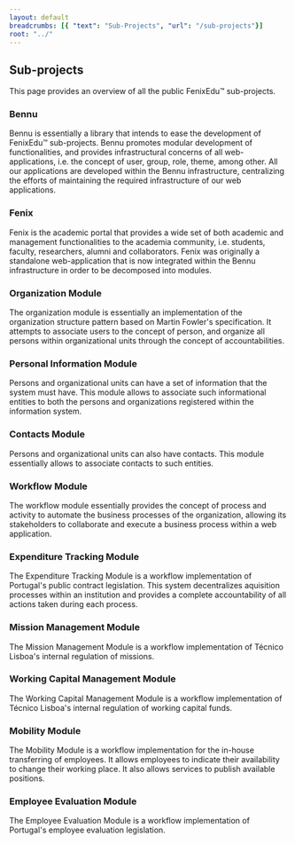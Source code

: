 ```yaml
---
layout: default
breadcrumbs: [{ "text": "Sub-Projects", "url": "/sub-projects"}]
root: "../"
---
```


## Sub-projects

This page provides an overview of all the public FenixEdu™ sub-projects. 


### Bennu

Bennu is essentially a library that intends to ease the development of FenixEdu™ sub-projects. Bennu promotes modular development of functionalities, and provides infrastructural concerns of all web-applications, i.e. the concept of user, group, role, theme, among other.
All our applications are developed within the Bennu infrastructure, centralizing the efforts of maintaining the required infrastructure of our web applications.

### Fenix

Fenix is the academic portal that provides a wide set of both academic and management functionalities to the academia community, i.e. students, faculty, researchers, alumni and collaborators. Fenix was originally a standalone web-application that is now integrated within the Bennu infrastructure in order to be decomposed into modules. 


### Organization Module

The organization module is essentially an implementation of the organization structure pattern based on Martin Fowler's specification. It attempts to associate users to the concept of person, and organize all persons within organizational units through the concept of accountabilities.

### Personal Information Module

Persons and organizational units can have a set of information that the system must have. This module allows to associate such informational entities to both the persons and organizations registered within the information system.

### Contacts Module

Persons and organizational units can also have contacts. This module essentially allows to associate contacts to such entities.

### Workflow Module

The workflow module essentially provides the concept of process and activity to automate the business processes of the organization, allowing its stakeholders to collaborate and execute a business process within a web application.

### Expenditure Tracking Module

The Expenditure Tracking Module is a workflow implementation of Portugal's public contract legislation. This system decentralizes aquisition processes within an institution and provides a complete accountability of all actions taken during each process.

### Mission Management Module

The Mission Management Module is a workflow implementation of Técnico Lisboa's internal regulation of missions.

### Working Capital Management Module

The Working Capital Management Module is a workflow implementation of Técnico Lisboa's internal regulation of working capital funds.

### Mobility Module

The Mobility Module is a workflow implementation for the in-house transferring of employees. It allows employees to indicate their availability to change their working place. It also allows services to publish available positions.

### Employee Evaluation Module

The Employee Evaluation Module is a workflow implementation of Portugal's employee evaluation legislation.

